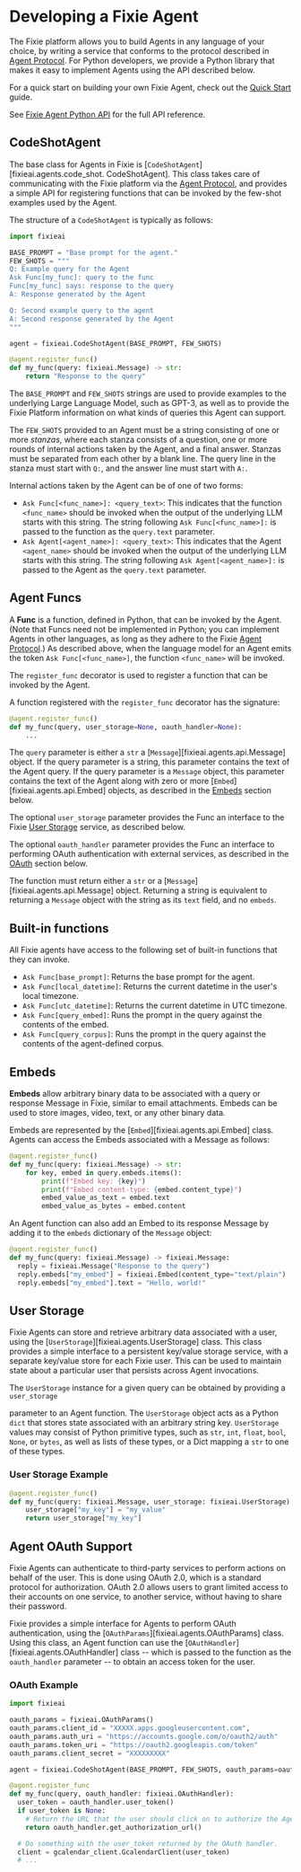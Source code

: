 # Developing a Fixie Agent

The Fixie platform allows you to build Agents in any language of your choice, by writing
a service that conforms to the protocol described in [Agent Protocol](agent-protocol.md).
For Python developers, we provide a Python library that makes it easy to implement Agents
using the API described below.

For a quick start on building your own Fixie Agent, check out the [Quick Start](agent-quickstart.md) guide.

See [Fixie Agent Python API](python-agent-api.md) for the full API reference.

## CodeShotAgent

The base class for Agents in Fixie is [`CodeShotAgent`][fixieai.agents.code_shot. CodeShotAgent].
This class takes care of communicating with the Fixie platform via the [Agent Protocol](agent-protocol.md), 
and provides a simple API for registering functions that can be invoked by the few-shot examples
used by the Agent.

The structure of a `CodeShotAgent` is typically as follows:

```python
import fixieai

BASE_PROMPT = "Base prompt for the agent."
FEW_SHOTS = """
Q: Example query for the Agent
Ask Func[my_func]: query to the func
Func[my_func] says: response to the query
A: Response generated by the Agent

Q: Second example query to the agent
A: Second response generated by the Agent
"""

agent = fixieai.CodeShotAgent(BASE_PROMPT, FEW_SHOTS)

@agent.register_func()
def my_func(query: fixieai.Message) -> str:
    return "Response to the query"
```

The `BASE_PROMPT` and `FEW_SHOTS` strings are used to provide examples to the underlying
Large Language Model, such as GPT-3, as well as to provide the Fixie Platform information
on what kinds of queries this Agent can support.

The `FEW_SHOTS` provided to an Agent must be a string consisting of one or more *stanzas*, where
each stanza consists of a question, one or more rounds of internal actions taken by the Agent, 
and a final answer. Stanzas must be separated from each other by a blank line. The query line
in the stanza must start with `Q:`, and the answer line must start with `A:`.

Internal actions taken by the Agent can be of one of two forms:

* `Ask Func[<func_name>]: <query_text>`: This indicates that the function `<func_name>` should
be invoked when the output of the underlying LLM starts with this string. The string following
`Ask Func[<func_name>]:` is passed to the function as the `query.text` parameter.
* `Ask Agent[<agent_name>]: <query_text>`: This indicates that the Agent `<agent_name>` should
be invoked when the output of the underlying LLM starts with this string. The string following
`Ask Agent[<agent_name>]:` is passed to the Agent as the `query.text` parameter.

## Agent Funcs

A **Func** is a function, defined in Python, that can be invoked by the Agent.
(Note that Funcs need not be implemented in Python; you can implement Agents in other
languages, as long as they adhere to the Fixie [Agent Protocol](agent-protocol.md).)
As described above, when the language model for an Agent emits the token `Ask Func[<func_name>]`,
the function `<func_name>` will be invoked.

The `register_func` decorator is used to register a function that can be invoked by the Agent.

A function registered with the `register_func` decorator has the signature:

```python
@agent.register_func()
def my_func(query, user_storage=None, oauth_handler=None):
    ...
```

The `query` parameter is either a `str` a [`Message`][fixieai.agents.api.Message] object.
If the query parameter is a string, this parameter contains the text of the Agent query.
If the query parameter is a `Message` object, this parameter contains the text of the Agent
along with zero or more [`Embed`][fixieai.agents.api.Embed] objects, as described in the
[Embeds](#embeds) section below.

The optional `user_storage` parameter provides the Func an interface to the Fixie
[User Storage](#user-storage) service, as described below.

The optional `oauth_handler` parameter provides the Func an interface to performing
OAuth authentication with external services, as described in the [OAuth](#agent-oauth-support) section
below.

The function must return either a `str` or a [`Message`][fixieai.agents.api.Message] object.
Returning a string is equivalent to returning a `Message` object with the string as its `text`
field, and no `embeds`.

## Built-in functions

All Fixie agents have access to the following set of built-in functions that they can invoke.

* `Ask Func[base_prompt]`: Returns the base prompt for the agent.
* `Ask Func[local_datetime]`: Returns the current datetime in the user's local timezone.
* `Ask Func[utc_datetime]`: Returns the current datetime in UTC timezone.
* `Ask Func[query_embed]`: Runs the prompt in the query against the contents of the embed.
* `Ask Func[query_corpus]`: Runs the prompt in the query against the contents of the agent-defined corpus.

## Embeds

**Embeds** allow arbitrary binary data to be associated with a query or response Message in
Fixie, similar to email attachments. Embeds can be used to store images, video, text, or
any other binary data.

Embeds are represented by the [`Embed`][fixieai.agents.api.Embed] class. Agents can access
the Embeds associated with a Message as follows:

```python
@agent.register_func()
def my_func(query: fixieai.Message) -> str:
    for key, embed in query.embeds.items():
        print(f"Embed key: {key}")
        print(f"Embed content-type: {embed.content_type}")
        embed_value_as_text = embed.text
        embed_value_as_bytes = embed.content
```

An Agent function can also add an Embed to its response Message by adding it to the
`embeds` dictionary of the `Message` object:

```python
@agent.register_func()
def my_func(query: fixieai.Message) -> fixieai.Message:
  reply = fixieai.Message("Response to the query")
  reply.embeds["my_embed"] = fixieai.Embed(content_type="text/plain")
  reply.embeds["my_embed"].text = "Hello, world!"
```

## User Storage

Fixie Agents can store and retrieve arbitrary data associated with a user, using the
[`UserStorage`][fixieai.agents.UserStorage] class. This class provides a simple
interface to a persistent key/value storage service, with a separate key/value
store for each Fixie user. This can be used to maintain state about a particular
user that persists across Agent invocations.

The `UserStorage` instance for a given query can be obtained by providing a `user_storage`

parameter to an Agent function. The `UserStorage` object acts as a Python `dict` that stores
state associated with an arbitrary string key. `UserStorage` values may consist of Python
primitive types, such as `str`, `int`, `float`, `bool`, `None`, or `bytes`, as well as
lists of these types, or a Dict mapping a `str` to one of these types.

### User Storage Example

```python
@agent.register_func()
def my_func(query: fixieai.Message, user_storage: fixieai.UserStorage) -> str:
    user_storage["my_key"] = "my_value"
    return user_storage["my_key"]
```

## Agent OAuth Support

Fixie Agents can authenticate to third-party services to perform
actions on behalf of the user. This is done using OAuth 2.0, which
is a standard protocol for authorization. OAuth 2.0 allows users
to grant limited access to their accounts on one service, to another
service, without having to share their password.

Fixie provides a simple interface for Agents to perform OAuth
authentication, using the [`OAuthParams`][fixieai.agents.OAuthParams] class.
Using this class, an Agent function can use the [`OAuthHandler`][fixieai.agents.OAuthHandler]
class -- which is passed to the function as the `oauth_handler` parameter -- to obtain an access
token for the user.

### OAuth Example

```python
import fixieai

oauth_params = fixieai.OAuthParams()
oauth_params.client_id = "XXXXX.apps.googleusercontent.com",
oauth_params.auth_uri = "https://accounts.google.com/o/oauth2/auth"
oauth_params.token_uri = "https://oauth2.googleapis.com/token"
oauth_params.client_secret = "XXXXXXXXX"

agent = fixieai.CodeShotAgent(BASE_PROMPT, FEW_SHOTS, oauth_params=oauth_params)

@agent.register_func
def my_func(query, oauth_handler: fixieai.OAuthHandler):
  user_token = oauth_handler.user_token()
  if user_token is None:
    # Return the URL that the user should click on to authorize the Agent.
    return oauth_handler.get_authorization_url()

  # Do something with the user_token returned by the OAuth handler.
  client = gcalendar_client.GcalendarClient(user_token)
  # ...
```
